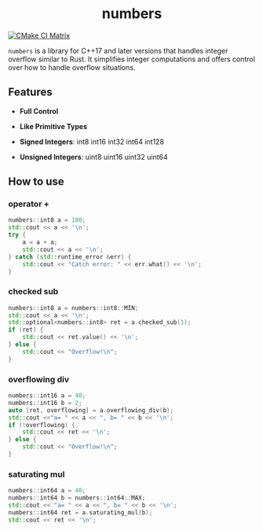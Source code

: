 <h1 align="center">
numbers
</h1>

[![CMake CI Matrix](https://github.com/guuzaa/numbers/actions/workflows/cmake.yml/badge.svg?branch=main)](https://github.com/guuzaa/numbers/actions/workflows/cmake.yml)

`numbers` is a library for C++17 and later versions that handles integer overflow similar to Rust. It simplifies integer computations and offers control over how to handle overflow situations.

## Features

- **Full Control**

- **Like Primitive Types**

- **Signed Integers**: int8 int16 int32 int64 int128

- **Unsigned Integers**: uint8 uint16 uint32 uint64

## How to use

### operator +
```c++
numbers::int8 a = 100;
std::cout << a << '\n';
try {
    a = a + a;
    std::cout << a << '\n';
} catch (std::runtime_error &err) {
    std::cout << "Catch error: " << err.what() << '\n';
}
```

### checked sub
```c++
numbers::int8 a = numbers::int8::MIN;
std::cout << a << '\n';
std::optional<numbers::int8> ret = a.checked_sub(1);
if (ret) {
    std::cout << ret.value() << '\n';
} else {
    std::cout << "Overflow!\n";
}
```

### overflowing div
```c++
numbers::int16 a = 40;
numbers::int16 b = 2;
auto [ret, overflowing] = a.overflowing_div(b);
std::cout <<"a= " << a << ", b= " << b << '\n';
if (!overflowing) {
    std::cout << ret << '\n';
} else {
    std::cout << "Overflow!\n";
}
```

### saturating mul
```c++
numbers::int64 a = 40;
numbers::int64 b = numbers::int64::MAX;
std::cout << "a= " << a << ", b= " << b << '\n';
numbers::int64 ret = a.saturating_mul(b);
std::cout << ret << '\n';
```